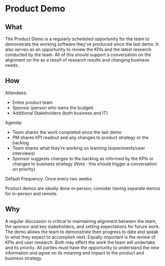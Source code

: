 # Product Demo

## What

The Product Demo is a regularly scheduled opportunity for the team to demonstrate the working software they've produced since the last demo. It also serves as an opportunity to review the KPIs and the latest research conducted by the team.  All of this should support a conversation on the alignment on the as a result of research results and changing business needs. 


## How

Attendees:
- Entire product team
- Sponsor (person who owns the budget)
- Additional Stakeholders (both business and IT)

Agenda:
- Team shares the work completed since the last demo
- PM shares KPI readout and any changes to product strategy or the backlog
- Team shares what they’re working on learning (experiments/user interviews)
- Sponsor suggests changes to the backlog as informed by the KPIs or changes to business strategy (*Note* : this should trigger a conversation on priority)

Default Frequency: Once every two weeks

Product demos are ideally done in-person; consider having separate demos for in-person and remote.


## Why

A regular discussion is critical to maintaining alignment between the team, the sponsor and key stakeholders, and setting expectations for furure work.  The demo allows the team to demonstrate their progress to date and speak to what they expect to accomplish next.  Equally important is the review of KPIs and user research.  Both may effect the work the team will undertake and its priority.  All parties must have the opportunity to understand the new information and agree on its meaning and impact to the product and business strategy.
